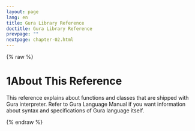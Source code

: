 ```yaml
---
layout: page
lang: en
title: Gura Library Reference
doctitle: Gura Library Reference
prevpage: ""
nextpage: chapter-02.html
---
```

{% raw %}
<h1><span class="caption-index-1">1</span><a name="anchor-1"></a>About This Reference</h1>
<p>
This reference explains about functions and classes that are shipped with Gura interpreter. Refer to Gura Language Manual if you want information about syntax and specifications of Gura language itself.
</p>
<p />

{% endraw %}
